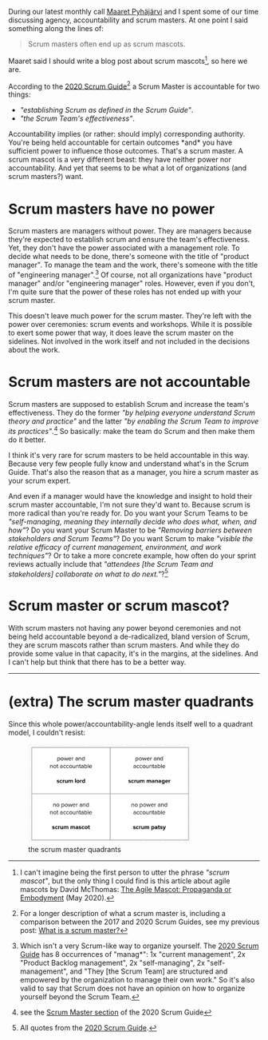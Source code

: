 <!--
.. title: Scrum master or scrum mascot?
.. slug: scrum-master-or-scrum-mascot
.. date: 2023-08-22 15:17:40 UTC+02:00
.. tags: agile, management
.. category: agile
.. link: 
.. description: 
.. type: text
.. previewimage: /images/2023/scrum-master-or-scrum-mascot/scrum-master-quadrants.png
-->


During our latest monthly call [Maaret Pyhäjärvi](https://maaretp.com/) and I spent some of our time discussing agency, accountability and scrum masters. At one point I said something along the lines of:

> Scrum masters often end up as scrum mascots.

Maaret said I should write a blog post about scrum mascots[^1], so here we are.

[^1]: I can't imagine being the first person to utter the phrase *"scrum mascot"*, but the only thing I could find is this article about agile mascots by David McThomas: [The Agile Mascot: Propaganda or Embodyment](https://medium.com/coaching-conversations/the-agile-mascot-propaganda-or-embodyment-2cb3398bda6) (May 2020).

According to the [2020 Scrum Guide](https://scrumguides.org/scrum-guide.html#scrum-master)[^2] a Scrum Master is accountable for two things:

- *"establishing Scrum as defined in the Scrum Guide"*.
- *"the Scrum Team's effectiveness"*.

[^2]: For a longer description of what a scrum master is, including a comparison between the 2017 and 2020 Scrum Guides, see my previous post: [What is a scrum master?](link://slug/what-is-a-scrum-master)


Accountability implies (or rather: should imply) corresponding authority. You're being held accountable for certain outcomes \*and\* you have sufficient power to influence those outcomes. That's a scrum master. A scrum mascot is a very different beast: they have neither power nor accountability. And yet that seems to be what a lot of organizations (and scrum masters?) want.


<!-- TEASER_END -->


# Scrum masters have no power

Scrum masters are managers without power. They are managers because they're expected to establish scrum and ensure the team's effectiveness. Yet, they don't have the power associated with a management role. To decide what needs to be done, there's someone with the title of "product manager". To manage the team and the work, there's someone with the title of "engineering manager".[^3] Of course, not all organizations have "product manager" and/or "engineering manager" roles. However, even if you don't, I'm quite sure that the power of these roles has not ended up with your scrum master.

[^3]: Which isn't a very Scrum-like way to organize yourself. The [2020 Scrum Guide](https://scrumguides.org/scrum-guide.html) has 8 occurrences of "manag*": 1x "current management", 2x "Product Backlog management", 2x "self-managing", 2x "self-management", and "They [the Scrum Team] are structured and empowered by the organization to manage their own work." So it's also valid to say that Scrum does not have an opinion on how to organize yourself beyond the Scrum Team.

This doesn't leave much power for the scrum master. They're left with the power over ceremonies: scrum events and workshops. While it is possible to exert some power that way, it does leave the scrum master on the sidelines. Not involved in the work itself and not included in the decisions about the work.



# Scrum masters are not accountable

Scrum masters are supposed to establish Scrum and increase the team's effectiveness. They do the former *"by helping everyone understand Scrum theory and practice"* and the latter *"by enabling the Scrum Team to improve its practices"*.[^4] So basically: make the team do Scrum and then make them do it better.

[^4]: see the [Scrum Master section](https://scrumguides.org/scrum-guide.html#scrum-master) of the 2020 Scrum Guide

I think it's very rare for scrum masters to be held accountable in this way. Because very few people fully know and understand what's in the Scrum Guide. That's also the reason that as a manager, you hire a scrum master as your scrum expert.

<!--
First of all, that seems to me a [rather limited approach](link://slug/what-is-a-scrum-master#a-scrum-master-knows-more-than-scrum) to effectiveness. On the other hand, if the scrum master's accountability for effectiveness is bigger than that, where does that leave the engineering manager?

More important for this post is that I think it's very rare for scrum masters to be held accountable even in this scrum-focused way. Because very few people fully know and understand what's in the Scrum Guide. That's also the reason that as a manager, you hire a scrum master as your scrum expert.
-->

And even if a manager would have the knowledge and insight to hold their scrum master accountable, I'm not sure they'd want to. Because scrum is more radical than you're ready for. Do you want your Scrum Teams to be *"self-managing, meaning they internally decide who does what, when, and how"*? Do you want your Scrum Master to be *"Removing barriers between stakeholders and Scrum Teams"*? Do you want Scrum to make *"visible the relative efficacy of current management, environment, and work techniques"*? Or to take a more concrete example, how often do your sprint reviews actually include that *"attendees [the Scrum Team and stakeholders] collaborate on what to do next."*?[^5]

[^5]: All quotes from the [2020 Scrum Guide](https://scrumguides.org/scrum-guide.html).


# Scrum master or scrum mascot?

With scrum masters not having any power beyond ceremonies and not being held accountable beyond a de-radicalized, bland version of Scrum, they are scrum mascots rather than scrum masters. And while they do provide some value in that capacity, it's in the margins, at the sidelines. And I can't help but think that there has to be a better way.


---


# (extra) The scrum master quadrants

Since this whole power/accountability-angle lends itself well to a quadrant model, I couldn't resist:

<div class="d-flex justify-content-center">
	<figure class="figure" style="max-width:65%;">
		<img src="/images/2023/scrum-master-or-scrum-mascot/scrum-master-quadrants.png" class="figure-img img-fluid rounded"
		alt="The scrum master quadrants: a scrum manager is accountable and has power, a scrum patsy is accountable but has no power, a scrum lord is not accountable but has power, a scrum mascot is not accountable and has no power."
		/>
		<figcaption class="figure-caption text-center">the scrum master quadrants</figcaption>
	</figure>
</div>

<!--

alternatives to scrum lord: player / joker / jester / aristrocat / dictator / tyrant / baron / duke / bully / despot

-->